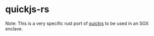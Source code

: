 # quickjs-rs

Note: This is a very specific rust port of [quickjs](https://bellard.org/quickjs/) to be used in an SGX enclave.

